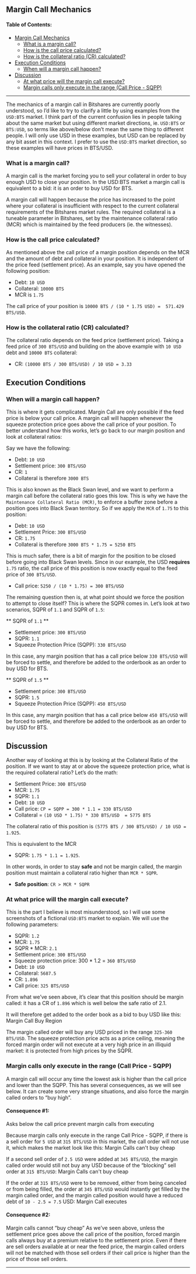 
## Margin Call Mechanics

#### Table of Contents:
- [Margin Call Mechanics](../assets/dex-margin-call-mechanics.md#margin-call-mechanics)
  - [What is a margin call?](../assets/dex-margin-call-mechanics.md#hwhat-is-a-margin-call)
  - [How is the call price calculated?](../assets/dex-margin-call-mechanics.md#how-is-the-call-price-calculated)
  - [How is the collateral ratio (CR) calculated?](../assets/dex-margin-call-mechanics.md#how-is-the-collateral-ratio-cr-calculated)
- [Execution Conditions](../assets/dex-margin-call-mechanics.md#execution-conditions)
  - [When will a margin call happen?](../assets/dex-margin-call-mechanics.md#when-will-a-margin-call-happen)
- [Discussion](../assets/dex-margin-call-mechanics.md#discussion)
  - [At what price will the margin call execute?](../assets/dex-margin-call-mechanics.md#at-what-price-will-the-margin-call-execute)
  - [Margin calls only execute in the range (Call Price - SQPP)](../assets/dex-margin-call-mechanics.md#margin-calls-only-execute-in-the-range-call-price---sqpp)
  
  
***

The mechanics of a margin call in Bitshares are currently poorly understood, so I’d like to try to clarify a little by using examples from the `USD:BTS` market. I think part of the current confusion lies in people talking about the same market but using different market directions, ie. `USD:BTS` or `BTS:USD`, so terms like above/below don’t mean the same thing to different people. I will only use USD in these examples, but USD can be replaced by any bit asset in this context. I prefer to use the `USD:BTS` market direction, so these examples will have prices in BTS/USD.


### What is a margin call?

A margin call is the market forcing you to sell your collateral in order to buy enough USD to close your position. In the USD:BTS market a margin call is equivalent to a bid: it is an order to buy USD for BTS.

A margin call will happen because the price has increased to the point where your collateral is insufficient with respect to the current collateral requirements of the Bitshares market rules. The required collateral is a tuneable parameter in Bitshares, set by the maintenance collateral ratio (MCR) which is maintained by the feed producers (ie. the witnesses).

### How is the call price calculated?

As mentioned above the call price of a margin position depends on the MCR and the amount of debt and collateral in your position. It is independent of the price feed (settlement price). As an example, say you have opened the following position:

- Debt: `10 USD`
- Collateral: `10000 BTS`
- MCR is `1.75`

The call price of your position is `10000 BTS / (10 * 1.75 USD) =  571.429 BTS/USD`.

### How is the collateral ratio (CR) calculated?

The collateral ratio depends on the feed price (settlement price). Taking a feed price of `300 BTS/USD` and building on the above example with `10 USD` debt and `10000 BTS` collateral:

- CR: `(10000 BTS / 300 BTS/USD) / 10 USD = 3.33`


## Execution Conditions

### When will a margin call happen?

This is where it gets complicated. Margin Call are only possible if the feed price is below your call price. A margin call will happen whenever the squeeze protection price goes above the call price of your position. To better understand how this works, let’s go back to our margin position and look at collateral ratios:

Say we have the following:

- Debt: `10 USD`
- Settlement price: `300 BTS/USD`
- CR: `1`
- Collateral is therefore `3000 BTS`

This is also known as the Black Swan level, and we want to perform a margin call before the collateral ratio goes this low. This is why we have the `Maintenance Collateral Ratio (MCR)`, to enforce a buffer zone before a position goes into Black Swan territory. So if we apply the `MCR` of `1.75` to this position:

- Debt: `10 USD`
- Settlement Price: `300 BTS/USD`
- CR: `1.75`
- Collateral is therefore `3000 BTS * 1.75 = 5250 BTS`

This is much safer, there is a bit of margin for the position to be closed before going into Black Swan levels. Since in our example, the USD **requires** `1.75` ratio, the call price of this position is now exactly equal to the feed price of `300 BTS/USD`.

- Call price: `5250 / (10 * 1.75) = 300 BTS/USD`

The remaining question then is, at what point should we force the position to attempt to close itself? This is where the SQPR comes in. Let’s look at two scenarios, SQPR of `1.1` and SQPR of `1.5`:


** SQPR of `1.1` **

- Settlement price: `300 BTS/USD`
- SQPR: `1.1`
- Squeeze Protection Price (SQPP): `330 BTS/USD`

In this case, any margin position that has a call price below `330 BTS/USD` will be forced to settle, and therefore be added to the orderbook as an order to buy USD for BTS.

** SQPR of `1.5` **

- Settlement price: `300 BTS/USD`
- SQPR: `1.5`
- Squeeze Protection Price (SQPP): `450 BTS/USD`

In this case, any margin position that has a call price below `450 BTS/USD` will be forced to settle, and therefore be added to the orderbook as an order to buy USD for BTS.
	


## Discussion

Another way of looking at this is by looking at the Collateral Ratio of the position. If we want to stay at or above the squeeze protection price, what is the required collateral ratio? Let’s do the math:

- Settlement Price: `300 BTS/USD`
- MCR: `1.75`
- SQPR: `1.1`
- Debt: `10 USD`
- Call price: `CP = SQPP = 300 * 1.1 = 330 BTS/USD`
- Collateral = `(10 USD * 1.75) * 330 BTS/USD  = 5775 BTS`

The collateral ratio of this position is `(5775 BTS / 300 BTS/USD) / 10 USD = 1.925`.

This is equivalent to the MCR

- SQPR: `1.75 * 1.1 = 1.925`.

In other words, in order to stay **safe** and not be margin called, the margin position must maintain a collateral ratio higher than `MCR * SQPR`.

- **Safe position**: `CR > MCR * SQPR`

### At what price will the margin call execute?


This is the part I believe is most misunderstood, so I will use some screenshots of a fictional `USD:BTS` market to explain. We will use the following parameters:

- SQPR: `1.2`
- MCR: `1.75`
- SQPR * MCR: `2.1`
- Settlement price: `300 BTS/USD`
- Squeeze protection price: 300 * 1.2 = `360 BTS/USD`
- Debt: `10 USD`
- Collateral: `5687.5`
- CR: `1.896`
- Call price: `325 BTS/USD`

From what we’ve seen above, it’s clear that this position should be margin called: it has a CR of `1.896` which is well below the safe ratio of 2.1.

It will therefore get added to the order book as a bid to buy USD like this:
Margin Call Buy Region

The margin called order will buy any USD priced in the range `325-360 BTS/USD`. The squeeze protection price acts as a price ceiling, meaning the forced margin order will not execute at a very high price in an illiquid market: it is protected from high prices by the SQPR.

	
### Margin calls only execute in the range (Call Price - SQPP)

A margin call will occur any time the lowest ask is higher than the call price and lower than the SQPP. This has several consequences, as we will see below. It can create some very strange situations, and also force the margin called orders to “buy high”.


#### Consequence #1:

Asks below the call price prevent margin calls from executing

Because margin calls only execute in the range Call Price - SQPP, if there is a sell order for `5 USD` at `315 BTS/USD` in this market, the call order will not use it, which makes the market look like this:
Margin Calls can't buy cheap

If a second sell order of `2.5 USD` were added at `345 BTS/USD`, the margin called order would still not buy any USD because of the “blocking” sell order at `315 BTS/USD`:
 Margin Calls can't buy cheap

If the order at `315 BTS/USD` were to be removed, either from being canceled or from being filled, the order at `345 BTS/USD` would instantly get filled by the margin called order, and the margin called position would have a reduced debt of `10 - 2.5 = 7.5` USD:
Margin Call executes

#### Consequence #2:

Margin calls cannot “buy cheap” As we’ve seen above, unless the settlement price goes above the call price of the position, forced margin calls always buy at a premium relative to the settlement price. Even if there are sell orders available at or near the feed price, the margin called orders will not be matched with those sell orders if their call price is higher than the price of those sell orders.

***
	
